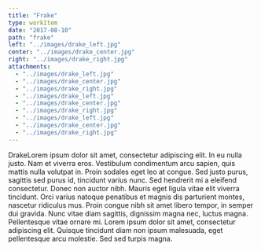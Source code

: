 ```yaml
---
title: "Frake"
type: workItem
date: "2017-08-10"
path: "frake"
left: "../images/drake_left.jpg"
center: "../images/drake_center.jpg"
right: "../images/drake_right.jpg"
attachments: 
  - "../images/drake_left.jpg"
  - "../images/drake_center.jpg"
  - "../images/drake_right.jpg"
  - "../images/drake_left.jpg"
  - "../images/drake_center.jpg"
  - "../images/drake_right.jpg"
  - "../images/drake_left.jpg"
  - "../images/drake_center.jpg"
  - "../images/drake_right.jpg"
---
```


DrakeLorem ipsum dolor sit amet, consectetur adipiscing elit. In eu nulla justo. Nam et viverra eros. Vestibulum condimentum arcu sapien, quis mattis nulla volutpat in. Proin sodales eget leo at congue. Sed justo purus, sagittis sed purus id, tincidunt varius nunc. Sed hendrerit mi a eleifend consectetur. Donec non auctor nibh. Mauris eget ligula vitae elit viverra tincidunt. Orci varius natoque penatibus et magnis dis parturient montes, nascetur ridiculus mus. Proin congue nibh sit amet libero tempor, in semper dui gravida. Nunc vitae diam sagittis, dignissim magna nec, luctus magna. Pellentesque vitae ornare mi. Lorem ipsum dolor sit amet, consectetur adipiscing elit. Quisque tincidunt diam non ipsum malesuada, eget pellentesque arcu molestie. Sed sed turpis magna.